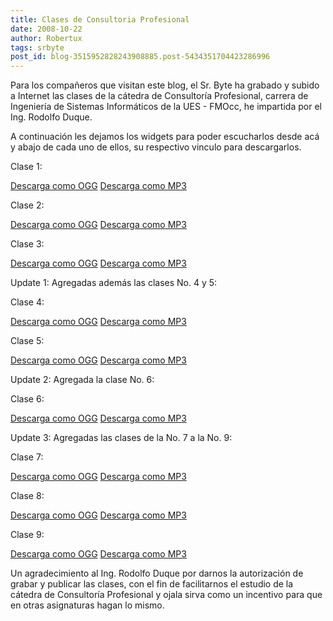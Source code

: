 ```yaml
---
title: Clases de Consultoria Profesional
date: 2008-10-22
author: Robertux
tags: srbyte
post_id: blog-3515952828243908885.post-5434351704423286996
---
```


Para los compañeros que visitan este blog, el Sr. Byte ha grabado y subido a Internet las clases de la cátedra de Consultoría Profesional, carrera de Ingeniería de Sistemas Informáticos de la UES - FMOcc, he impartida por el Ing. Rodolfo Duque.

A continuación les dejamos los widgets para poder escucharlos desde acá y abajo de cada uno de ellos, su respectivo vinculo para descargarlos.

Clase 1:

[Descarga como OGG](http://www.archive.org/download/Consultoria-Clase1/Consultoria-Clase1.ogg) [Descarga como MP3](http://www.archive.org/download/Consultoria-Clase1/Consultoria-Clase1_64kb.mp3)

Clase 2:

[Descarga como OGG](http://www.archive.org/download/Consultoria-Clase2/Consultoria-Clase2.ogg) [Descarga como MP3](http://www.archive.org/download/Consultoria-Clase2/Consultoria-Clase2_64kb.mp3)

Clase 3:

[Descarga como OGG](http://www.archive.org/download/Consultoria-Clase3/Consultoria-Clase3.ogg) [Descarga como MP3](http://www.archive.org/download/Consultoria-Clase3/Consultoria-Clase3_64kb.mp3)

Update 1: Agregadas además las clases No. 4 y 5:

Clase 4:

[Descarga como OGG](http://www.archive.org/download/Consultoria-Clase4/Consultoria-Clase4.ogg) [Descarga como MP3](http://www.archive.org/download/Consultoria-Clase4/Consultoria-Clase4_64kb.mp3)

Clase 5:

[Descarga como OGG](http://www.archive.org/download/Consultoria-Clase5/Consultoria-Clase5.ogg) [Descarga como MP3](http://www.archive.org/download/Consultoria-Clase5/Consultoria-Clase5_64kb.mp3)

Update 2: Agregada la clase No. 6:

Clase 6:

[Descarga como OGG](http://www.archive.org/download/Consultoria-Clase6/Consultoria-Clase6.ogg) [Descarga como MP3](http://www.archive.org/download/Consultoria-Clase6/Consultoria-Clase6_64kb.mp3)

Update 3: Agregadas las clases de la No. 7 a la No. 9:

Clase 7:

[Descarga como OGG](http://www.archive.org/download/Consultoria-Clase7/Consultoria-Clase7.ogg) [Descarga como MP3](http://www.archive.org/download/Consultoria-Clase7/Consultoria-Clase7_64kb.mp3)

Clase 8:

[Descarga como OGG](http://www.archive.org/download/Consultoria-Clase8/Consultoria-Clase8.ogg) [Descarga como MP3](http://www.archive.org/download/Consultoria-Clase8/Consultoria-Clase8_64kb.mp3)

Clase 9:

[Descarga como OGG](http://www.archive.org/download/Consultoria-Clase9/Consultoria-Clase9.ogg) [Descarga como MP3](http://www.archive.org/download/Consultoria-Clase9/Consultoria-Clase9_64kb.mp3)

Un agradecimiento al Ing. Rodolfo Duque por darnos la autorización de grabar y publicar las clases, con el fin de facilitarnos el estudio de la cátedra de Consultoría Profesional y ojala sirva como un incentivo para que en otras asignaturas hagan lo mismo.